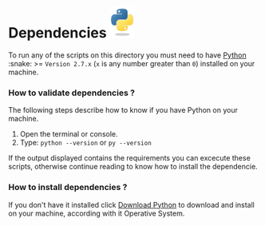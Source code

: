 # Dependencies <img src="../images/python-logo.png" width="50">

To run any of the scripts on this directory you must need to have [Python](https://en.wikipedia.org/wiki/Python_(programming_language)) :snake: >= `Version 2.7.x` (`x` is any number greater than `0`) installed on your machine.

### How to validate dependencies ?

The following steps describe how to know if you have Python on your machine.

1. Open the terminal or console.
2. Type: `python --version` or `py --version`

If the output displayed contains the requirements you can excecute these scripts, otherwise continue reading to know how to install the dependencie.


### How to install dependencies ?

If you don't have it installed click [Download Python](https://www.python.org/downloads/) to download and install on your machine, according with it Operative System.